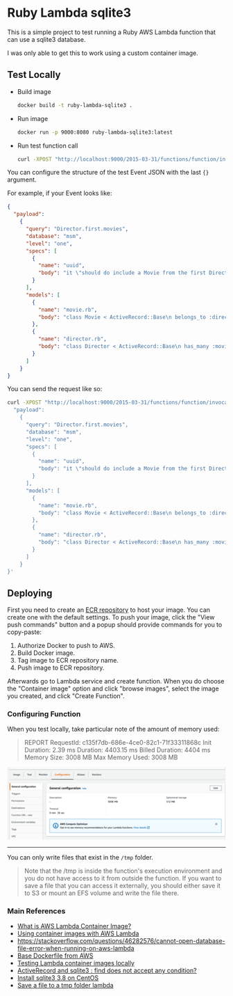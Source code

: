 # Ruby Lambda sqlite3

This is a simple project to test running a Ruby AWS Lambda function that can use a sqlite3 database.

I was only able to get this to work using a custom container image.

## Test Locally
- Build image
   ```bash
   docker build -t ruby-lambda-sqlite3 .
   ```
- Run image
   ```bash
   docker run -p 9000:8080 ruby-lambda-sqlite3:latest
   ```
- Run test function call
   ```bash
   curl -XPOST "http://localhost:9000/2015-03-31/functions/function/invocations" -d '{}'
   ```

You can configure the structure of the test Event JSON with the last `{}` argument.

For example, if your Event looks like:

```json
{
  "payload":
    {
      "query": "Director.first.movies",
      "database": "msm",
      "level": "one",
      "specs": [
        {
          "name": "uuid",
          "body": "it \"should do include a Movie from the first Director\" do\n    expect(results).to include Movie.find_by(director_id: 1)\n  end"
        }
      ],
      "models": [
        {
          "name": "movie.rb",
          "body": "class Movie < ActiveRecord::Base\n belongs_to :director\n has_many :characters\nend"
        },
        {
          "name": "director.rb",
          "body": "class Director < ActiveRecord::Base\n has_many :movies\nend"
        }
      ]
    }
}
```

You can send the request like so:

```bash
curl -XPOST "http://localhost:9000/2015-03-31/functions/function/invocations" -d '{
  "payload":
    {
      "query": "Director.first.movies",
      "database": "msm",
      "level": "one",
      "specs": [
        {
          "name": "uuid",
          "body": "it \"should do include a Movie from the first Director\" do\n    expect(results).to include Movie.find_by(director_id: 1)\n  end"
        }
      ],
      "models": [
        {
          "name": "movie.rb",
          "body": "class Movie < ActiveRecord::Base\n belongs_to :director\n has_many :characters\nend"
        },
        {
          "name": "director.rb",
          "body": "class Director < ActiveRecord::Base\n has_many :movies\nend"
        }
      ]
    }
}'
```
## Deploying

First you need to create an [ECR repository](http://console.aws.amazon.com/ecr/repositories) to host your image. You can create one with the default settings. To push your image, click the "View push commands" button and a popup should provide commands for you to copy-paste:
1. Authorize Docker to push to AWS.
2. Build Docker image.
3. Tag image to ECR repository name.
4. Push image to ECR repository.

Afterwards go to Lambda service and create function. When you do choose the "Container image" option and click "browse images", select the image you created, and click "Create Function". 

### Configuring Function

When you test locally, take particular note of the amount of memory used:

> REPORT RequestId: c135f7db-686e-4ce0-82c1-71f33311868c  Init Duration: 2.39 ms  Duration: 4403.15 ms    Billed Duration: 4404 ms     Memory Size: 3008 MB    Max Memory Used: 3008 MB

![](aws-lambda-configuration.png)

---
You can only write files that exist in the `/tmp` folder.

> Note that the /tmp is inside the function's execution environment and you do not have access to it from outside the function. If you want to save a file that you can access it externally, you should either save it to S3 or mount an EFS volume and write the file there.


### Main References
- [What is AWS Lambda Container Image?](https://aws.plainenglish.io/aws-lambda-container-image-a5eab06a445)
- [Using container images with AWS Lambda](https://hichaelmart.medium.com/using-container-images-with-aws-lambda-7ffbd23697f1)
- https://stackoverflow.com/questions/46282576/cannot-open-database-file-error-when-running-on-aws-lambda
- [Base Dockerfile from AWS](https://gallery.ecr.aws/lambda/ruby)
- [Testing Lambda container images locally](https://docs.aws.amazon.com/lambda/latest/dg/images-test.html)
- [ActiveRecord and sqlite3 : find does not accept any condition?](https://stackoverflow.com/questions/8329790/activerecord-and-sqlite3-find-does-not-accept-any-condition)
- [Install sqlite3 3.8 on CentOS](https://stackoverflow.com/a/70959361/10481804)
- [Save a file to a tmp folder lambda](https://repost.aws/questions/QUBy1WCApySnOYyMsXLLfNqg/how-to-save-a-file-to-a-tmp-temp-folder-in-lambda)
